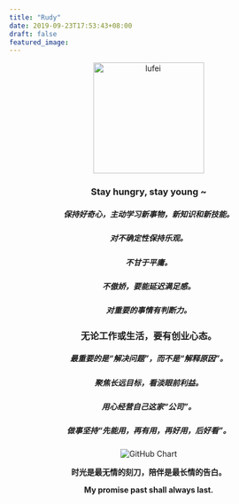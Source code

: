 ```yaml
---
title: "Rudy"
date: 2019-09-23T17:53:43+08:00
draft: false
featured_image:
---
```


<center>

<img alt="lufei" style="width:200px;height:200px" src="https://rudyarchitect.github.io/blog-images/life/lufei.jpeg">

### **Stay hungry, stay young ~**

##### 保持好奇心，主动学习新事物，新知识和新技能。

##### 对不确定性保持乐观。

##### 不甘于平庸。

##### 不傲娇，要能延迟满足感。

##### 对重要的事情有判断力。

### **无论工作或生活，要有创业心态。**

##### 最重要的是“解决问题”，而不是“解释原因”。

##### 聚焦长远目标，看淡眼前利益。

##### 用心经营自己这家“公司”。

##### 做事坚持“先能用，再有用，再好用，后好看”。
  
![GitHub Chart](https://ghchart.rshah.org/rudyarchitect)

**时光是最无情的刻刀，陪伴是最长情的告白。**

**My promise past shall always last.**

</center>